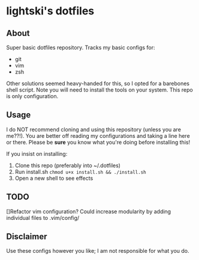 # lightski's dotfiles
## About
Super basic dotfiles repository. Tracks my basic configs for:
- git
- vim
- zsh

Other solutions seemed heavy-handed for this, so I opted for a barebones shell script.
Note you will need to install the tools on your system. This repo is only configuration.

## Usage
I do NOT recommend cloning and using this repository (unless you are me??!). 
You are better off reading my configurations and taking a line here or there.
Please be **sure** you know what you're doing before installing this!

If you insist on installing:

1.	 Clone this repo (preferably into ~/.dotfiles)
2.	 Run install.sh
	```
		chmod u+x install.sh && ./install.sh
	```
3.	 Open a new shell to see effects

## TODO
[]Refactor vim configuration? Could increase modularity by adding individual files to .vim/config/

## Disclaimer
Use these configs however you like; I am not responsible for what you do.

